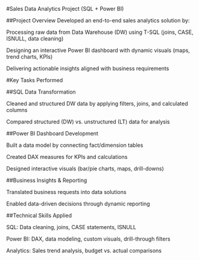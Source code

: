 #Sales Data Analytics Project (SQL + Power BI)

##Project Overview
Developed an end-to-end sales analytics solution by:

Processing raw data from Data Warehouse (DW) using T-SQL (joins, CASE, ISNULL, data cleaning)

Designing an interactive Power BI dashboard with dynamic visuals (maps, trend charts, KPIs)

Delivering actionable insights aligned with business requirements

#Key Tasks Performed

##SQL Data Transformation

Cleaned and structured DW data by applying filters, joins, and calculated columns

Compared structured (DW) vs. unstructured (LT) data for analysis

##Power BI Dashboard Development

Built a data model by connecting fact/dimension tables

Created DAX measures for KPIs and calculations

Designed interactive visuals (bar/pie charts, maps, drill-downs)

##Business Insights & Reporting

Translated business requests into data solutions

Enabled data-driven decisions through dynamic reporting

##Technical Skills Applied

SQL: Data cleaning, joins, CASE statements, ISNULL

Power BI: DAX, data modeling, custom visuals, drill-through filters

Analytics: Sales trend analysis, budget vs. actual comparisons

